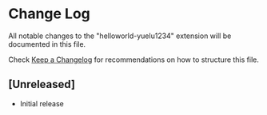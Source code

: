 # Change Log

All notable changes to the "helloworld-yuelu1234" extension will be documented in this file.

Check [Keep a Changelog](http://keepachangelog.com/) for recommendations on how to structure this file.

## [Unreleased]

- Initial release
